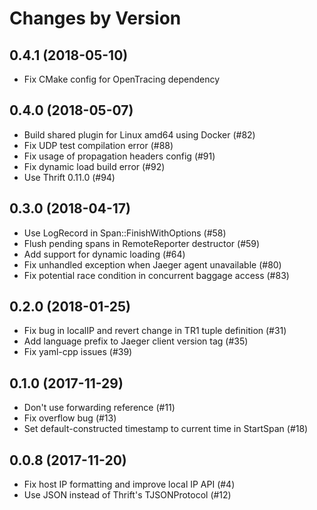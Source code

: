 Changes by Version
==================

0.4.1 (2018-05-10)
------------------
- Fix CMake config for OpenTracing dependency


0.4.0 (2018-05-07)
------------------
- Build shared plugin for Linux amd64 using Docker (#82)
- Fix UDP test compilation error (#88)
- Fix usage of propagation headers config (#91)
- Fix dynamic load build error (#92)
- Use Thrift 0.11.0 (#94)


0.3.0 (2018-04-17)
------------------
- Use LogRecord in Span::FinishWithOptions (#58)
- Flush pending spans in RemoteReporter destructor (#59)
- Add support for dynamic loading (#64)
- Fix unhandled exception when Jaeger agent unavailable (#80)
- Fix potential race condition in concurrent baggage access (#83)


0.2.0 (2018-01-25)
------------------
- Fix bug in localIP and revert change in TR1 tuple definition (#31)
- Add language prefix to Jaeger client version tag (#35)
- Fix yaml-cpp issues (#39)


0.1.0 (2017-11-29)
------------------
- Don't use forwarding reference (#11)
- Fix overflow bug (#13)
- Set default-constructed timestamp to current time in StartSpan (#18)


0.0.8 (2017-11-20)
------------------
- Fix host IP formatting and improve local IP API (#4)
- Use JSON instead of Thrift's TJSONProtocol (#12)

